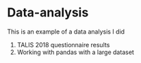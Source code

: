 # Data-analysis

This is an example of a data analysis I did 

1. TALIS 2018 questionnaire results
2. Working with pandas with a large dataset
